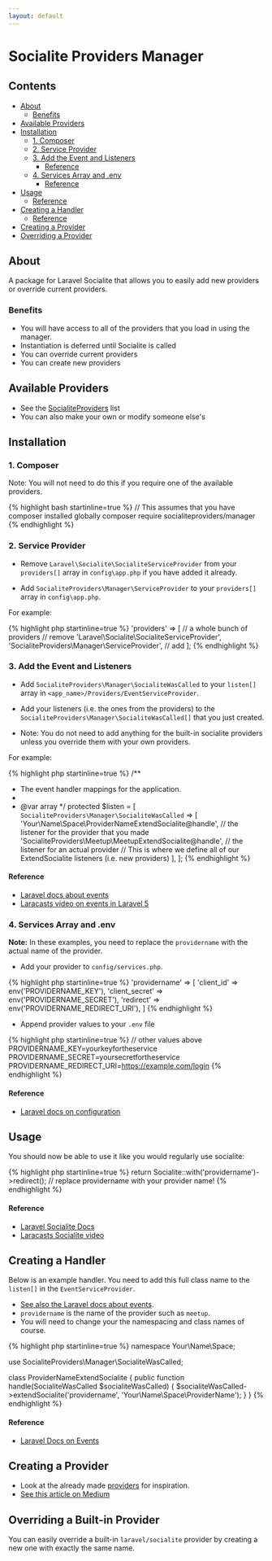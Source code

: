 ```yaml
---
layout: default
---
```


# Socialite Providers Manager

## Contents

- [About](#about)
  - [Benefits](#benefits)
- [Available Providers](#available-providers)
- [Installation](#installation)
  - [1. Composer](#1-composer)
  - [2. Service Provider](#2-service-provider)
  - [3. Add the Event and Listeners](#3-add-the-event-and-listeners)
    - [Reference](#reference)
  - [4. Services Array and .env](#4-services-array-and-env)
    - [Reference](#reference-1)
- [Usage](#usage)
    - [Reference](#reference-2)
- [Creating a Handler](#creating-a-handler)
    - [Reference](#reference-3)
- [Creating a Provider](#creating-a-provider)
- [Overriding a Provider](#overriding-a-provider)

## About

A package for Laravel Socialite that allows you to easily add new providers or override current providers.

### Benefits

* You will have access to all of the providers that you load in using the manager.
* Instantiation is deferred until Socialite is called
* You can override current providers
* You can create new providers

## Available Providers

* See the [SocialiteProviders](https://github.com/SocialiteProviders) list
* You can also make your own or modify someone else's

## Installation

### 1. Composer

Note: You will not need to do this if you require one of the available providers.

{% highlight bash startinline=true %}
// This assumes that you have composer installed globally
composer require socialiteproviders/manager
{% endhighlight %}

### 2. Service Provider

* Remove `Laravel\Socialite\SocialiteServiceProvider` from your `providers[]` array in `config\app.php` if you have added it already.

* Add `SocialiteProviders\Manager\ServiceProvider` to your `providers[]` array in `config\app.php`.

For example:

{% highlight php startinline=true %}
'providers' => [
    // a whole bunch of providers
    // remove 'Laravel\Socialite\SocialiteServiceProvider',
    'SocialiteProviders\Manager\ServiceProvider', // add
];
{% endhighlight %}

### 3. Add the Event and Listeners

* Add `SocialiteProviders\Manager\SocialiteWasCalled` to your `listen[]` array  in `<app_name>/Providers/EventServiceProvider`.

* Add your listeners (i.e. the ones from the providers) to the `SocialiteProviders\Manager\SocialiteWasCalled[]` that you just created.

* Note: You do not need to add anything for the built-in socialite providers unless you override them with your own providers.

For example:

{% highlight php startinline=true %}
/**
 * The event handler mappings for the application.
 *
 * @var array
 */
protected $listen = [
    `SocialiteProviders\Manager\SocialiteWasCalled` => [
        'Your\Name\Space\ProviderNameExtendSocialite@handle', // the listener for the provider that you made
        'SocialiteProviders\Meetup\MeetupExtendSocialite@handle', // the listener for an actual provider
        // This is where we define all of our ExtendSocialite listeners (i.e. new providers)
    ],
];
{% endhighlight %}

#### Reference

* [Laravel docs about events](http://laravel.com/docs/5.0/events)
* [Laracasts video on events in Laravel 5](https://laracasts.com/lessons/laravel-5-events)


### 4. Services Array and .env

**Note:** In these examples, you need to replace the `providername` with the actual name of the provider.

* Add your provider to `config/services.php`.

{% highlight php startinline=true %}
'providername' => [
    'client_id' => env('PROVIDERNAME_KEY'),
    'client_secret' => env('PROVIDERNAME_SECRET'),
    'redirect' => env('PROVIDERNAME_REDIRECT_URI'),
]
{% endhighlight %}

* Append provider values to your `.env` file

{% highlight php startinline=true %}
// other values above
PROVIDERNAME_KEY=yourkeyfortheservice
PROVIDERNAME_SECRET=yoursecretfortheservice
PROVIDERNAME_REDIRECT_URI=https://example.com/login
{% endhighlight %}

#### Reference

* [Laravel docs on configuration](http://laravel.com/docs/master/configuration)


## Usage

You should now be able to use it like you would regularly use socialite:

{% highlight php startinline=true %}
return Socialite::with('providername')->redirect();
// replace providername with your provider name!
{% endhighlight %}

#### Reference

* [Laravel Socialite Docs](http://laravel.com/docs/5.0/authentication#social-authentication)
* [Laracasts Socialite video](https://laracasts.com/series/whats-new-in-laravel-5/episodes/9)



## Creating a Handler

Below is an example handler.  You need to add this full class name to the `listen[]` in the `EventServiceProvider`.

* [See also the Laravel docs about events](http://laravel.com/docs/5.0/events).
* `providername` is the name of the provider such as `meetup`.
* You will need to change your the namespacing and class names of course.


{% highlight php startinline=true %}
namespace Your\Name\Space;

use SocialiteProviders\Manager\SocialiteWasCalled;

class ProviderNameExtendSocialite
{
    public function handle(SocialiteWasCalled $socialiteWasCalled)
    {
        $socialiteWasCalled->extendSocialite('providername', 'Your\Name\Space\ProviderName');
    }
}
{% endhighlight %}

#### Reference

* [Laravel Docs on Events](http://laravel.com/docs/master/events)

## Creating a Provider

* Look at the already made [providers](#available-providers) for inspiration.
* [See this article on Medium](https://medium.com/@morrislaptop/adding-auth-providers-to-laravel-socialite-ca0335929e42)

## Overriding a Built-in Provider

You can easily override a built-in `laravel/socialite` provider by creating a new one with exactly the same name.
